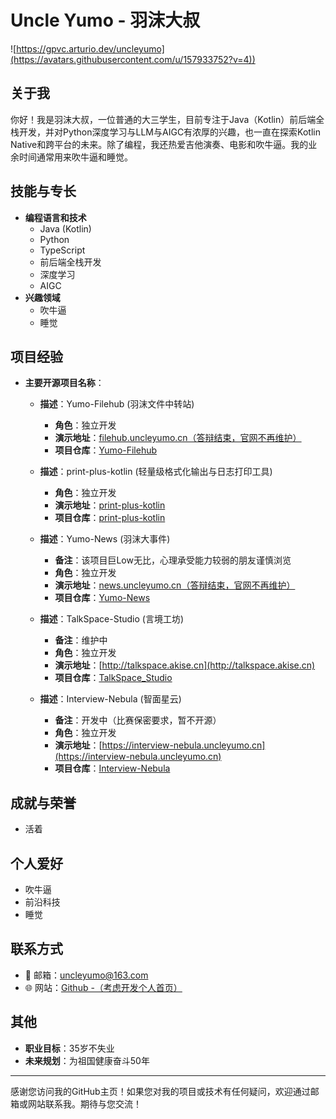 # Uncle Yumo - 羽沫大叔

![https://gpvc.arturio.dev/uncleyumo](https://avatars.githubusercontent.com/u/157933752?v=4))

## 关于我

你好！我是羽沫大叔，一位普通的大三学生，目前专注于Java（Kotlin）前后端全栈开发，并对Python深度学习与LLM与AIGC有浓厚的兴趣，也一直在探索Kotlin Native和跨平台的未来。除了编程，我还热爱吉他演奏、电影和吹牛逼。我的业余时间通常用来吹牛逼和睡觉。

## 技能与专长

- **编程语言和技术**
  - Java (Kotlin)
  - Python
  - TypeScript
  - 前后端全栈开发
  - 深度学习
  - AIGC
- **兴趣领域**
  - 吹牛逼
  - 睡觉

## 项目经验

- **主要开源项目名称**：
  - **描述**：Yumo-Filehub (羽沫文件中转站)
    - **角色**：独立开发
    - **演示地址**：[filehub.uncleyumo.cn（答辩结束，官网不再维护）](http://filehub.uncleyumo.cn)
    - **项目仓库**：[Yumo-Filehub](https://github.com/UncleYumo/Yumo-Filehub)
 
  - **描述**：print-plus-kotlin (轻量级格式化输出与日志打印工具)
    - **角色**：独立开发
    - **演示地址**：[print-plus-kotlin](https://github.com/UncleYumo/print-plus-kotlin)
    - **项目仓库**：[print-plus-kotlin](https://github.com/UncleYumo/print-plus-kotlin)

  - **描述**：Yumo-News (羽沫大事件)
    - **备注**：该项目巨Low无比，心理承受能力较弱的朋友谨慎浏览
    - **角色**：独立开发
    - **演示地址**：[news.uncleyumo.cn（答辩结束，官网不再维护）](https://news.uncleyumo.cn)
    - **项目仓库**：[Yumo-News](https://github.com/UncleYumo/springboot-vue3-pros/tree/main/heimacase-bigevent)
  
  - **描述**：TalkSpace-Studio (言境工坊)
    - **备注**：维护中
    - **角色**：独立开发
    - **演示地址**：[http://talkspace.akise.cn](http://talkspace.akise.cn)
    - **项目仓库**：[TalkSpace_Studio](https://github.com/UncleYumo/TalkSpace-Studio)
   
  - **描述**：Interview-Nebula (智面星云)
    - **备注**：开发中（比赛保密要求，暂不开源）
    - **角色**：独立开发
    - **演示地址**：[https://interview-nebula.uncleyumo.cn](https://interview-nebula.uncleyumo.cn)
    - **项目仓库**：[Interview-Nebula](https://github.com/UncleYumo/Interview-Nebula)
 
## 成就与荣誉

- 活着

## 个人爱好

- 吹牛逼
- 前沿科技
- 睡觉

## 联系方式

- 📧 邮箱：[uncleyumo@163.com](mailto:uncleyumo@163.com)
- 🌐 网站：[Github -（考虑开发个人首页）](https://github.com/UncleYumo/UncleYumo)

## 其他

- **职业目标**：35岁不失业
- **未来规划**：为祖国健康奋斗50年

---

感谢您访问我的GitHub主页！如果您对我的项目或技术有任何疑问，欢迎通过邮箱或网站联系我。期待与您交流！
